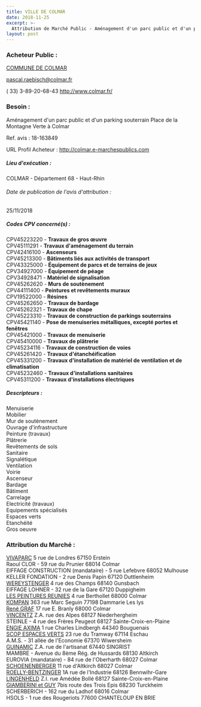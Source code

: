 ```yaml
---
title: VILLE DE COLMAR
date: 2018-11-25
excerpt: >-
  Attribution de Marché Public - Aménagement d'un parc public et d'un parking souterrain Place de la Montagne Verte à Colmar
layout: post
---
```


### Acheteur Public : 
<a href="/acheteur-135/siren-216800664"> COMMUNE DE COLMAR</a><br/>



pascal.raebisch@colmar.fr

( 33) 3-89-20-68-43
http://www.colmar.fr/
### Besoin :

Aménagement d'un parc public et d'un parking souterrain Place de la Montagne Verte à Colmar

Ref. avis : 18-163849

URL Profil Acheteur : http://colmar.e-marchespublics.com

##### Lieu d'exécution :

COLMAR - Département 68 - Haut-Rhin

###### Date de publication de l'avis d'attribution : 
25/11/2018

##### Codes CPV concerné(s) :
CPV45223220 - **Travaux de gros œuvre** <br/>
CPV45111291 - **Travaux d'aménagement du terrain** <br/>
CPV42416100 - **Ascenseurs** <br/>
CPV45213300 - **Bâtiments liés aux activités de transport** <br/>
CPV43325000 - **Équipement de parcs et de terrains de jeux** <br/>
CPV34927000 - **Équipement de péage** <br/>
CPV34928471 - **Matériel de signalisation** <br/>
CPV45262620 - **Murs de soutènement** <br/>
CPV44111400 - **Peintures et revêtements muraux** <br/>
CPV19522000 - **Résines** <br/>
CPV45262650 - **Travaux de bardage** <br/>
CPV45262321 - **Travaux de chape** <br/>
CPV45223310 - **Travaux de construction de parkings souterrains** <br/>
CPV45421140 - **Pose de menuiseries métalliques, excepté portes et fenêtres** <br/>
CPV45421000 - **Travaux de menuiserie** <br/>
CPV45410000 - **Travaux de plâtrerie** <br/>
CPV45234116 - **Travaux de construction de voies** <br/>
CPV45261420 - **Travaux d'étanchéification** <br/>
CPV45331200 - **Travaux d'installation de matériel de ventilation et de climatisation** <br/>
CPV45232460 - **Travaux d'installations sanitaires** <br/>
CPV45311200 - **Travaux d'installations électriques** <br/>

##### Descripteurs :
Menuiserie <br/>
Mobilier <br/>
Mur de soutènement <br/>
Ouvrage d'infrastructure <br/>
Peinture (travaux) <br/>
Plâtrerie <br/>
Revêtements de sols <br/>
Sanitaire <br/>
Signalétique <br/>
Ventilation <br/>
Voirie <br/>
Ascenseur <br/>
Bardage <br/>
Bâtiment <br/>
Carrelage <br/>
Electricité (travaux) <br/>
Equipements spécialisés <br/>
Espaces verts <br/>
Etanchéité <br/>
Gros oeuvre <br/>

### Attribution du Marché :
<a href="/entreprise-561/siren-442816161"> VIVAPARC</a>    5 rue de Londres 67150 Erstein <br/>
Raoul CLOR - 59 rue du Prunier 68014 Colmar <br/>
EIFFAGE CONSTRUCTION (mandataire) - 5 rue Lefebvre 68052 Mulhouse <br/>
KELLER FONDATION - 2 rue Denis Papin 67120 Duttlenheim <br/>
<a href="/entreprise-549/siren-342386075"> WEREYSTENGER</a>    4 rue des Champs 68140 Gunsbach <br/>
EIFFAGE LOHNER - 32 rue de la Gare 67120 Duppigheim <br/>
<a href="/entreprise-573/siren-655880680"> LES PEINTURES REUNIES</a>    4 rue Berthollet 68000 Colmar <br/>
<a href="/entreprise-546/siren-321643322"> KOMPAN</a>    363 rue Marc Seguin 77198 Dammarie Les lys <br/>
<a href="/entreprise-549/siren-340313527"> René GRAF</a>    17 rue E. Branly 68000 Colmar <br/>
<a href="/entreprise-582/siren-917220303"> VINCENTZ</a>    Z.A. rue des Alpes 68127 Niederhergheim <br/>
STEINLE - 4 rue des Frères Peugeot 68127 Sainte-Croix-en-Plaine <br/>
<a href="/entreprise-581/siren-854800745"> ENGIE AXIMA</a>    1 rue Charles Lindbergh 44340 Bouguenais <br/>
<a href="/entreprise-547/siren-327408191"> SCOP ESPACES VERTS</a>    23 rue du Tramway 67114 Eschau <br/>
A.M.S. - 31 allée de l'Economie 67370 Wiwersheim <br/>
<a href="/entreprise-549/siren-342899275"> GUINAMIC</a>    Z.A. rue de l'artisanat 67440 SINGRIST <br/>
MAMBRE - Avenue du 8ème Rég. de Hussards 68130 Altkirch <br/>
EUROVIA (mandataire) - 84 rue de l'Oberharth 68027 Colmar <br/>
<a href=""> SCHOENENBERGER</a>    11 rue d'Altkirch 68027 Colmar <br/>
<a href="/entreprise-582/siren-916820640"> ROELLY-BENTZINGER</a>    1A rue de l'Industrie 68126 Bennwihr-Gare <br/>
<a href="/entreprise-544/siren-305348997"> LINGENHELD</a>    Z.I. rue Amédée Bollé 68127 Sainte-Croix-en-Plaine <br/>
<a href="/entreprise-560/siren-434386116"> GIAMBERINI et GUY</a>    7bis route des Trois Epis 68230 Turckheim <br/>
SCHERBERICH - 162 rue du Ladhof 68016 Colmar <br/>
HSOLS - 1 rue des Rougeriots 77600 CHANTELOUP EN BRIE <br/>
